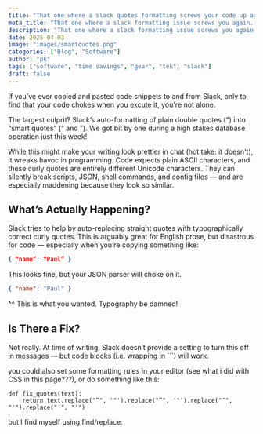 ```yaml
---
title: "That one where a slack quotes formatting screws your code up again..."
meta_title: "That one where a slack formatting issue screws you again..."
description: "That one where a slack formatting issue screws you again..."
date: 2025-04-03
image: "images/smartquotes.png"
categories: ["Blog", "Software"]
author: "pk"
tags: ["software", "time savings", "gear", "tek", "slack"]
draft: false
---
```


If you’ve ever copied and pasted code snippets to and from Slack, only to find that your code chokes when you excute it, you're not alone.

The largest culprit? Slack’s auto-formatting of plain double quotes (") into “smart quotes” (“ and ”). We got bit by one during a high stakes database operation just this week!

While this might make your writing look prettier in chat (hot take: it doesn't), it wreaks havoc in programming. Code expects plain ASCII characters, and these curly quotes are entirely different Unicode characters. They can silently break scripts, JSON, shell commands, and config files — and are especially maddening because they look so similar.

## What’s Actually Happening?

Slack tries to help by auto-replacing straight quotes with typographically correct curly quotes. This is arguably great for English prose, but disastrous for code — especially when you’re copying something like:

```json
{ “name”: “Paul” }
```

This looks fine, but your JSON parser will choke on it.

```json
{ "name": "Paul" }
```
^^ This is what you wanted. Typography be damned! 


## Is There a Fix?

Not really. At time of writing, Slack doesn’t provide a setting to turn this off in messages — but code blocks (i.e. wrapping in ```) will work.

you could also set some formatting rules in your editor (see what i did with CSS in this page???), or do something like this:
```
def fix_quotes(text):
    return text.replace("“", '"').replace("”", '"').replace("‘", "'").replace("’", "'")
```
but I find myself using find/replace.



